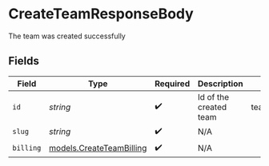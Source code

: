 # CreateTeamResponseBody

The team was created successfully


## Fields

| Field                                                      | Type                                                       | Required                                                   | Description                                                | Example                                                    |
| ---------------------------------------------------------- | ---------------------------------------------------------- | ---------------------------------------------------------- | ---------------------------------------------------------- | ---------------------------------------------------------- |
| `id`                                                       | *string*                                                   | :heavy_check_mark:                                         | Id of the created team                                     | team_nLlpyC6RE1qxqglFKbrMxlud                              |
| `slug`                                                     | *string*                                                   | :heavy_check_mark:                                         | N/A                                                        |                                                            |
| `billing`                                                  | [models.CreateTeamBilling](../models/createteambilling.md) | :heavy_check_mark:                                         | N/A                                                        |                                                            |